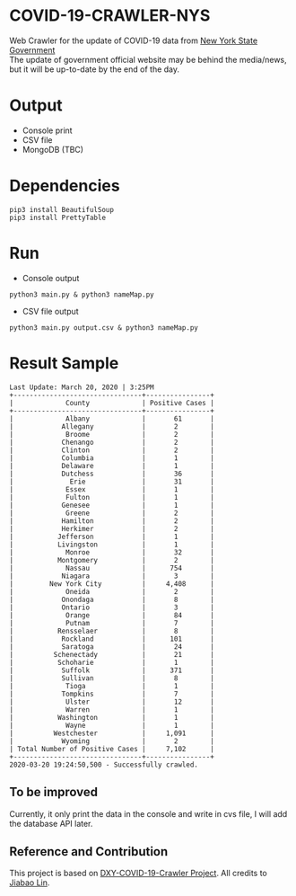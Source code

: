 # COVID-19-CRAWLER-NYS

Web Crawler for the update of COVID-19 data from [New York State Government](https://coronavirus.health.ny.gov/county-county-breakdown-positive-cases)\
The update of government official website may be behind the media/news, but it will be up-to-date by the end of the day. 

# Output
- Console print
- CSV file
- MongoDB (TBC)

# Dependencies
```shell script
pip3 install BeautifulSoup
pip3 install PrettyTable
```

# Run
- Console output
```shell script
python3 main.py & python3 nameMap.py
```
- CSV file output
```shell script
python3 main.py output.csv & python3 nameMap.py
```

# Result Sample
```
Last Update: March 20, 2020 | 3:25PM
+--------------------------------+----------------+
|             County             | Positive Cases |
+--------------------------------+----------------+
|             Albany             |       61       |
|            Allegany            |       2        |
|             Broome             |       2        |
|            Chenango            |       2        |
|            Clinton             |       2        |
|            Columbia            |       1        |
|            Delaware            |       1        |
|            Dutchess            |       36       |
|              Erie              |       31       |
|             Essex              |       1        |
|             Fulton             |       1        |
|            Genesee             |       1        |
|             Greene             |       2        |
|            Hamilton            |       2        |
|            Herkimer            |       2        |
|           Jefferson            |       1        |
|           Livingston           |       1        |
|             Monroe             |       32       |
|           Montgomery           |       2        |
|             Nassau             |      754       |
|            Niagara             |       3        |
|         New York City          |     4,408      |
|             Oneida             |       2        |
|            Onondaga            |       8        |
|            Ontario             |       3        |
|             Orange             |       84       |
|             Putnam             |       7        |
|           Rensselaer           |       8        |
|            Rockland            |      101       |
|            Saratoga            |       24       |
|          Schenectady           |       21       |
|           Schoharie            |       1        |
|            Suffolk             |      371       |
|            Sullivan            |       8        |
|             Tioga              |       1        |
|            Tompkins            |       7        |
|             Ulster             |       12       |
|             Warren             |       1        |
|           Washington           |       1        |
|             Wayne              |       1        |
|          Westchester           |     1,091      |
|            Wyoming             |       2        |
| Total Number of Positive Cases |     7,102      |
+--------------------------------+----------------+
2020-03-20 19:24:50,500 - Successfully crawled.
```
## To be improved
Currently, it only print the data in the console and write in cvs file, I will add the database API later.

## Reference and Contribution
This project is based on [DXY-COVID-19-Crawler Project](https://github.com/BlankerL/DXY-COVID-19-Crawler).
All credits to [Jiabao Lin](https://github.com/BlankerL).
